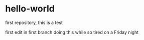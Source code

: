 # hello-world
first repository, this is a test

first edit in first branch
doing this while so tired on a Friday night
